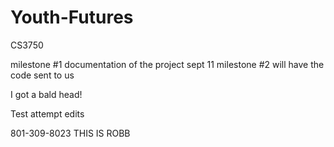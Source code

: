 # Youth-Futures
CS3750

milestone #1	documentation of the project	sept 11
milestone #2	will have the code sent to us

I got a bald head!

Test attempt edits

801-309-8023 THIS IS ROBB

